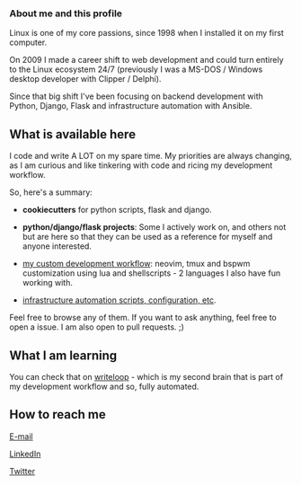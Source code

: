 ### About me and this profile

Linux is one of my core passions, since 1998 when I installed it on my first computer.

On 2009 I made a career shift to web development and could turn entirely to the Linux ecosystem 24/7 (previously I was a MS-DOS / Windows desktop developer with Clipper / Delphi).

Since that big shift I've been focusing on backend development with Python, Django, Flask and infrastructure automation with Ansible.


## What is available here

I code and write A LOT on my spare time. My priorities are always changing, as I am curious and like tinkering with code and ricing my development workflow.

So, here's a summary:

- **cookiecutters** for python scripts, flask and django.

- **python/django/flask projects**: Some I actively work on, and others not but are here so that they can be used as a reference for myself and anyone interested.

- [my custom development workflow](https://github.com/tiagoprn/dot_files): neovim, tmux and bspwm customization using lua and shellscripts - 2 languages I also have fun working with.

- [infrastructure automation scripts, configuration, etc](https://github.com/tiagoprn/devops).

Feel free to browse any of them. If you want to ask anything, feel free to open a issue. I am also open to pull requests. ;)


## What I am learning

You can check that on [writeloop](https://writeloop.dev) - which is my second brain that is part of my development workflow and so, fully automated.


## How to reach me

[E-mail](tiagoprn@proton.me)

[LinkedIn](http://br.linkedin.com/in/tiagoparanhoslima)

[Twitter](https://twitter.com/writeloop)


<!--
**tiagoprn/tiagoprn** is a ✨ _special_ ✨ repository because its `README.md` (this file) appears on your GitHub profile.

Here are some ideas to get you started:

- 🔭 I’m currently working on ...
- 🌱 I’m currently learning ...
- 👯 I’m looking to collaborate on ...
- 🤔 I’m looking for help with ...
- 💬 Ask me about ...
- 📫 How to reach me: ...
- 😄 Pronouns: ...
- ⚡ Fun fact: ...
-->
